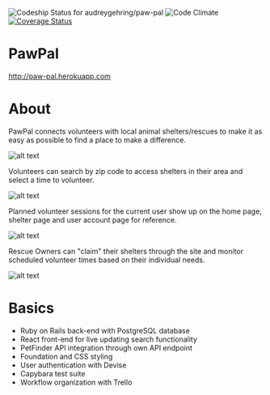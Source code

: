 ![Codeship Status for audreygehring/paw-pal](https://codeship.com/projects/2e3f1b20-c084-0134-afda-16aab041bbb2/status?branch=master)
![Code Climate](https://codeclimate.com/github/audreygehring/paw-pal.png)
[![Coverage Status](https://coveralls.io/repos/github/audreygehring/paw-pal/badge.svg?branch=master)](https://coveralls.io/github/audreygehring/paw-pal?branch=master)

# PawPal

http://paw-pal.herokuapp.com

# About

PawPal connects volunteers with local animal shelters/rescues to make it as easy as possible to find a place to make a difference.

![alt text](http://i.imgur.com/dh8zEGs.jpg)

Volunteers can search by zip code to access shelters in their area and select a time to volunteer.

![alt text](http://i.imgur.com/4y5t3CK.png)

Planned volunteer sessions for the current user show up on the home page, shelter page and user account page for reference.

![alt text](http://i.imgur.com/KczJveb.jpg)

Rescue Owners can "claim" their shelters through the site and monitor scheduled volunteer times based on their individual needs.

![alt text](http://i.imgur.com/zrmi8Y4.jpg)

# Basics

* Ruby on Rails back-end with PostgreSQL database
* React front-end for live updating search functionality
* PetFinder API integration through own API endpoint
* Foundation and CSS styling
* User authentication with Devise
* Capybara test suite
* Workflow organization with Trello
